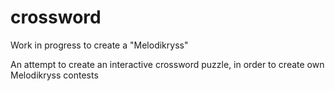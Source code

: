 # crossword
Work in progress to create a "Melodikryss"

An attempt to create an interactive crossword puzzle, in order to create own Melodikryss contests
